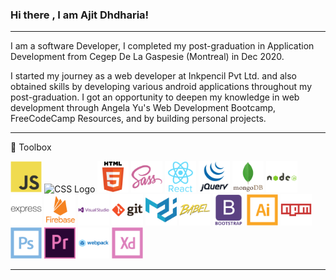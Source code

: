 ### Hi there <img src="https://raw.githubusercontent.com/MartinHeinz/MartinHeinz/master/wave.gif" alt="" width="30px"/>, I am Ajit Dhdharia!
---
I am a software Developer, I completed my post-graduation in Application Development from Cegep De La Gaspesie (Montreal) in Dec 2020.

I started my journey as a web developer at Inkpencil Pvt Ltd. and also obtained skills by developing various android applications throughout my post-graduation. I   got an opportunity to deepen my knowledge in web development through Angela Yu's Web Development Bootcamp, FreeCodeCamp Resources, and by building personal projects.

---

🧰 Toolbox

<img src="https://github.com/devicons/devicon/blob/master/icons/javascript/javascript-original.svg" alt="JavaScript Logo" width="50" height="50"/> <img src="https://cdn.worldvectorlogo.com/logos/css3.svg" alt="CSS Logo" width="50" height="50"/> <img src="https://github.com/devicons/devicon/blob/master/icons/html5/html5-original-wordmark.svg" alt="HTML Logo" width="50" height="50"/> <img src="https://github.com/devicons/devicon/blob/master/icons/sass/sass-original.svg" alt="SASS Logo" width="50" height="50"/> <img src="https://github.com/devicons/devicon/blob/master/icons/react/react-original-wordmark.svg" alt="React Logo" width="50" height="50"/> <img src="https://github.com/devicons/devicon/blob/master/icons/jquery/jquery-original-wordmark.svg" alt="jQuery Logo" width="50" height="50"/> <img src="https://github.com/devicons/devicon/blob/master/icons/mongodb/mongodb-original-wordmark.svg" alt="MongoDB Logo" width="50" height="50"/> <img src="https://github.com/devicons/devicon/blob/master/icons/nodejs/nodejs-original-wordmark.svg" alt="NodeJs Logo" width="50" height="50"/> <img src="https://github.com/devicons/devicon/blob/master/icons/express/express-original-wordmark.svg" alt="Express Logo" width="50" height="50"/> <img src="https://github.com/devicons/devicon/blob/master/icons/firebase/firebase-plain-wordmark.svg" alt="Firebase Logo" width="50" height="50"/> <img src="https://github.com/devicons/devicon/blob/master/icons/visualstudio/visualstudio-plain-wordmark.svg" alt="VS Logo" width="50" height="50"/> <img src="https://github.com/devicons/devicon/blob/master/icons/git/git-original-wordmark.svg" alt="GIT Logo" width="50" height="50"/> <img src="https://github.com/devicons/devicon/blob/master/icons/materialui/materialui-original.svg" alt="MaterialUI Logo" width="50" height="50"/> <img src="https://github.com/devicons/devicon/blob/master/icons/babel/babel-original.svg" alt="Babel Logo" width="50" height="50"/> <img src="https://github.com/devicons/devicon/blob/master/icons/bootstrap/bootstrap-plain-wordmark.svg" alt="Bootstrap Logo" width="50" height="50"/>  <img src="https://github.com/devicons/devicon/blob/master/icons/illustrator/illustrator-line.svg" alt="Illustrator Logo" width="50" height="50"/>  <img src="https://github.com/devicons/devicon/blob/master/icons/npm/npm-original-wordmark.svg" alt="npm Logo" width="50" height="50"/>  <img src="https://github.com/devicons/devicon/blob/master/icons/photoshop/photoshop-line.svg" alt="Photoshop Logo" width="50" height="50"/>  <img src="https://github.com/devicons/devicon/blob/master/icons/premierepro/premierepro-original.svg" alt="Premiere Pro Logo" width="50" height="50"/>  <img src="https://github.com/devicons/devicon/blob/master/icons/webpack/webpack-original-wordmark.svg" alt="Webpack Logo" width="50" height="50"/>  <img src="https://github.com/devicons/devicon/blob/master/icons/xd/xd-line.svg" alt="XD Logo" width="50" height="50"/>

---



<!--
**ajitdhdharia/ajitdhdharia** is a ✨ _special_ ✨ repository because its `README.md` (this file) appears on your GitHub profile.

Here are some ideas to get you started:

- 🔭 I’m currently working on ...
- 🌱 I’m currently learning ...
- 👯 I’m looking to collaborate on ...
- 🤔 I’m looking for help with ...
- 💬 Ask me about ...
- 📫 How to reach me: ...
- 😄 Pronouns: ...
- ⚡ Fun fact: ...
-->
